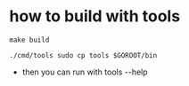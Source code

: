 # how to build with tools

```shell
make build

./cmd/tools sudo cp tools $GOROOT/bin
```

- then you can run with tools --help
